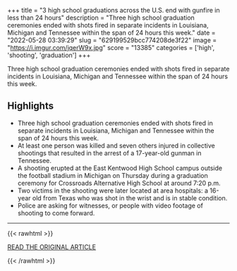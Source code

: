 +++
title = "3 high school graduations across the U.S. end with gunfire in less than 24 hours"
description = "Three high school graduation ceremonies ended with shots fired in separate incidents in Louisiana, Michigan and Tennessee within the span of 24 hours this week."
date = "2022-05-28 03:39:29"
slug = "629199529bcc774208de3f22"
image = "https://i.imgur.com/jqerW9x.jpg"
score = "13385"
categories = ['high', 'shooting', 'graduation']
+++

Three high school graduation ceremonies ended with shots fired in separate incidents in Louisiana, Michigan and Tennessee within the span of 24 hours this week.

## Highlights

- Three high school graduation ceremonies ended with shots fired in separate incidents in Louisiana, Michigan and Tennessee within the span of 24 hours this week.
- At least one person was killed and seven others injured in collective shootings that resulted in the arrest of a 17-year-old gunman in Tennessee.
- A shooting erupted at the East Kentwood High School campus outside the football stadium in Michigan on Thursday during a graduation ceremony for Crossroads Alternative High School at around 7:20 p.m.
- Two victims in the shooting were later located at area hospitals: a 16-year old from Texas who was shot in the wrist and is in stable condition.
- Police are asking for witnesses, or people with video footage of shooting to come forward.

---

{{< rawhtml >}}
  <p class="article-category">
    <a target="_blank" href="https://www.nbcnews.com/news/us-news/3-high-school-graduations-us-end-gunfire-less-24-hours-rcna29770">READ THE ORIGINAL ARTICLE</a>
  </p>
{{< /rawhtml >}}
